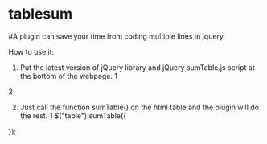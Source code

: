 # tablesum

#A plugin can save your time from coding multiple lines in jquery.

How to use it:

1. Put the latest version of jQuery library and jQuery sumTable.js script at the bottom of the webpage.
1
	<script src="//code.jquery.com/jquery-3.1.0.slim.min.js"></script>
2
	<script src="sumTable.js"></script>

2. Just call the function sumTable() on the html table and the plugin will do the rest.
1
	$("table").sumTable({
  
  });
